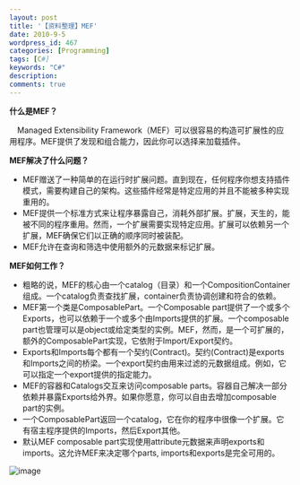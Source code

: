 ```yaml
---
layout: post
title: '【资料整理】MEF'
date: 2010-9-5
wordpress_id: 467
categories: [Programming]
tags: [C#]
keywords: "C#"
description: 
comments: true
---
```

**什么是MEF？**

　Managed Extensibility Framework（MEF）可以很容易的构造可扩展性的应用程序。MEF提供了发现和组合能力，因此你可以选择来加载插件。

**MEF解决了什么问题？**

- MEF赠送了一种简单的在运行时扩展问题。直到现在，任何程序你想支持插件模式，需要构建自己的架构。这些插件经常是特定应用的并且不能被多种实现重用的。
- MEF提供一个标准方式来让程序暴露自己，消耗外部扩展。扩展，天生的，能被不同的程序重用。然而，一个扩展需要实现特定应用。扩展可以依赖另一个扩展，MEF确保它们以正确的顺序同时被装配。
- MEF允许在查询和筛选中使用额外的元数据来标记扩展。

**MEF如何工作？**

- 粗略的说，MEF的核心由一个catalog（目录）和一个CompositionContainer组成。一个catalog负责查找扩展，container负责协调创建和符合的依赖。
- MEF第一个类是ComposablePart。一个Composable part提供了一个或多个Exports，也可以依赖于一个或多个由Imports提供的扩展。一个composable part也管理可以是object或给定类型的实例。MEF，然而，是一个可扩展的，额外的ComposablePart实现，它依附于Import/Export契约。
- Exports和Imports每个都有一个契约(Contract)。契约(Contract)是exports和Imports之间的桥梁。一个export契约由用来过滤的元数据组成。例如，它可以指定一个export提供的指定能力。
- MEF的容器和Catalogs交互来访问composable parts。容器自己解决一部分依赖并暴露Exports给外界。如果你愿意，你可以自由去增加composable part的实例。
- 一个ComposablePart返回一个catalog，它在你的程序中很像一个扩展。它有宿主程序提供的Imports，然后Export其他。
- 默认MEF composable part实现使用attribute元数据来声明exports和imports。这允许MEF来决定哪个parts, imports和exports是完全可用的。

![image](/images/uploads/2010/09/FileDownload.aspx?ProjectName=MEF&DownloadId=50697)
